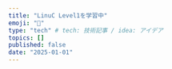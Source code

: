 ```yaml
---
title: "LinuC Level1を学習中"
emoji: "🌊"
type: "tech" # tech: 技術記事 / idea: アイデア
topics: []
published: false
date: "2025-01-01"
---
```

